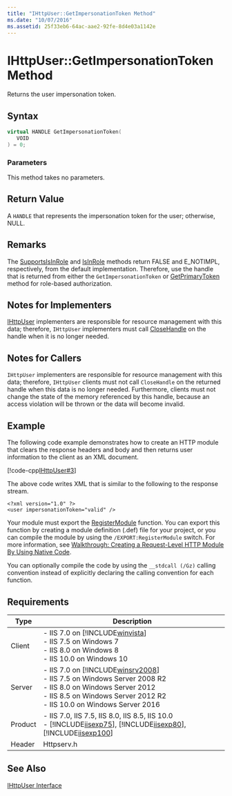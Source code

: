 ```yaml
---
title: "IHttpUser::GetImpersonationToken Method"
ms.date: "10/07/2016"
ms.assetid: 25f33eb6-64ac-aae2-92fe-8d4e03a1142e
---
```

# IHttpUser::GetImpersonationToken Method
Returns the user impersonation token.  
  
## Syntax  
  
```cpp  
virtual HANDLE GetImpersonationToken(  
   VOID  
) = 0;  
```  
  
### Parameters  
 This method takes no parameters.  
  
## Return Value  
 A `HANDLE` that represents the impersonation token for the user; otherwise, NULL.  
  
## Remarks  
 The [SupportsIsInRole](../../web-development-reference/native-code-api-reference/ihttpuser-supportsisinrole-method.md) and [IsInRole](../../web-development-reference/native-code-api-reference/ihttpuser-isinrole-method.md) methods return FALSE and E_NOTIMPL, respectively, from the default implementation. Therefore, use the handle that is returned from either the `GetImpersonationToken` or [GetPrimaryToken](../../web-development-reference/native-code-api-reference/ihttpuser-getprimarytoken-method.md) method for role-based authorization.  
  
## Notes for Implementers  
 [IHttpUser](../../web-development-reference/native-code-api-reference/ihttpuser-interface.md) implementers are responsible for resource management with this data; therefore, `IHttpUser` implementers must call [CloseHandle](https://go.microsoft.com/fwlink/?LinkId=60019) on the handle when it is no longer needed.  
  
## Notes for Callers  
 `IHttpUser` implementers are responsible for resource management with this data; therefore, `IHttpUser` clients must not call `CloseHandle` on the returned handle when this data is no longer needed. Furthermore, clients must not change the state of the memory referenced by this handle, because an access violation will be thrown or the data will become invalid.  
  
## Example  
 The following code example demonstrates how to create an HTTP module that clears the response headers and body and then returns user information to the client as an XML document.  
  
 [!code-cpp[IHttpUser#3](../../../samples/snippets/cpp/VS_Snippets_IIS/IIS7/IHttpUser/cpp/GetImpersonationToken.cpp#3)]  
  
 The above code writes XML that is similar to the following to the response stream.  
  
```  
<?xml version="1.0" ?>  
<user impersonationToken="valid" />  
```  
  
 Your module must export the [RegisterModule](../../web-development-reference/native-code-api-reference/pfn-registermodule-function.md) function. You can export this function by creating a module definition (.def) file for your project, or you can compile the module by using the `/EXPORT:RegisterModule` switch. For more information, see [Walkthrough: Creating a Request-Level HTTP Module By Using Native Code](../../web-development-reference/native-code-development-overview/walkthrough-creating-a-request-level-http-module-by-using-native-code.md).  
  
 You can optionally compile the code by using the `__stdcall (/Gz)` calling convention instead of explicitly declaring the calling convention for each function.  
  
## Requirements  
  
|Type|Description|  
|----------|-----------------|  
|Client|-   IIS 7.0 on [!INCLUDE[winvista](../../wmi-provider/includes/winvista-md.md)]<br />-   IIS 7.5 on Windows 7<br />-   IIS 8.0 on Windows 8<br />-   IIS 10.0 on Windows 10|  
|Server|-   IIS 7.0 on [!INCLUDE[winsrv2008](../../wmi-provider/includes/winsrv2008-md.md)]<br />-   IIS 7.5 on Windows Server 2008 R2<br />-   IIS 8.0 on Windows Server 2012<br />-   IIS 8.5 on Windows Server 2012 R2<br />-   IIS 10.0 on Windows Server 2016|  
|Product|-   IIS 7.0, IIS 7.5, IIS 8.0, IIS 8.5, IIS 10.0<br />-   [!INCLUDE[iisexp75](../../web-development-reference/native-code-api-reference/includes/iisexp75-md.md)], [!INCLUDE[iisexp80](../../web-development-reference/native-code-api-reference/includes/iisexp80-md.md)], [!INCLUDE[iisexp100](../../web-development-reference/native-code-api-reference/includes/iisexp100-md.md)]|  
|Header|Httpserv.h|  
  
## See Also  
 [IHttpUser Interface](../../web-development-reference/native-code-api-reference/ihttpuser-interface.md)